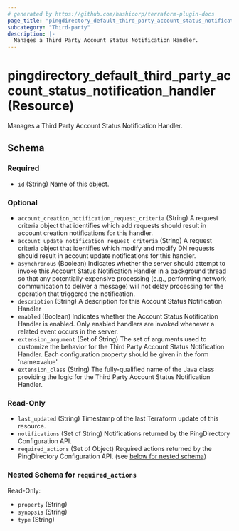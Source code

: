 ```yaml
---
# generated by https://github.com/hashicorp/terraform-plugin-docs
page_title: "pingdirectory_default_third_party_account_status_notification_handler Resource - terraform-provider-pingdirectory"
subcategory: "Third-party"
description: |-
  Manages a Third Party Account Status Notification Handler.
---
```


# pingdirectory_default_third_party_account_status_notification_handler (Resource)

Manages a Third Party Account Status Notification Handler.



<!-- schema generated by tfplugindocs -->
## Schema

### Required

- `id` (String) Name of this object.

### Optional

- `account_creation_notification_request_criteria` (String) A request criteria object that identifies which add requests should result in account creation notifications for this handler.
- `account_update_notification_request_criteria` (String) A request criteria object that identifies which modify and modify DN requests should result in account update notifications for this handler.
- `asynchronous` (Boolean) Indicates whether the server should attempt to invoke this Account Status Notification Handler in a background thread so that any potentially-expensive processing (e.g., performing network communication to deliver a message) will not delay processing for the operation that triggered the notification.
- `description` (String) A description for this Account Status Notification Handler
- `enabled` (Boolean) Indicates whether the Account Status Notification Handler is enabled. Only enabled handlers are invoked whenever a related event occurs in the server.
- `extension_argument` (Set of String) The set of arguments used to customize the behavior for the Third Party Account Status Notification Handler. Each configuration property should be given in the form 'name=value'.
- `extension_class` (String) The fully-qualified name of the Java class providing the logic for the Third Party Account Status Notification Handler.

### Read-Only

- `last_updated` (String) Timestamp of the last Terraform update of this resource.
- `notifications` (Set of String) Notifications returned by the PingDirectory Configuration API.
- `required_actions` (Set of Object) Required actions returned by the PingDirectory Configuration API. (see [below for nested schema](#nestedatt--required_actions))

<a id="nestedatt--required_actions"></a>
### Nested Schema for `required_actions`

Read-Only:

- `property` (String)
- `synopsis` (String)
- `type` (String)


